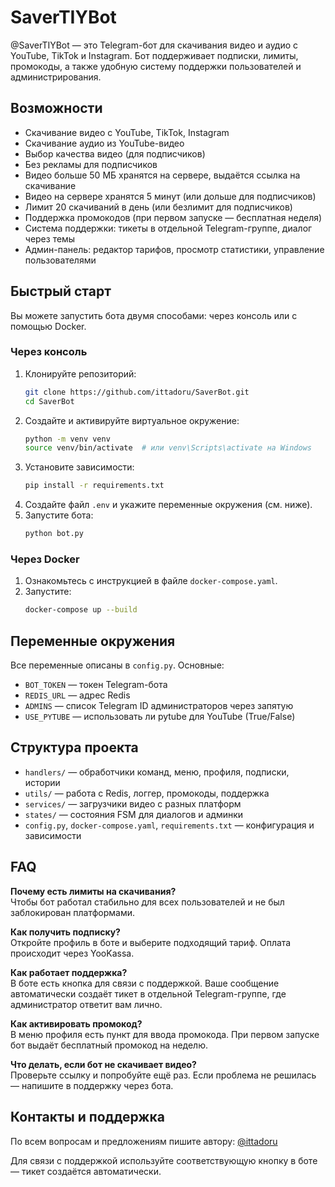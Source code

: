 # SaverTIYBot

@SaverTIYBot — это Telegram-бот для скачивания видео и аудио с YouTube, TikTok и Instagram. Бот поддерживает подписки, лимиты, промокоды, а также удобную систему поддержки пользователей и администрирования.

## Возможности

- Скачивание видео с YouTube, TikTok, Instagram
- Скачивание аудио из YouTube-видео
- Выбор качества видео (для подписчиков)
- Без рекламы для подписчиков
- Видео больше 50 МБ хранятся на сервере, выдаётся ссылка на скачивание
- Видео на сервере хранятся 5 минут (или дольше для подписчиков)
- Лимит 20 скачиваний в день (или безлимит для подписчиков)
- Поддержка промокодов (при первом запуске — бесплатная неделя)
- Система поддержки: тикеты в отдельной Telegram-группе, диалог через темы
- Админ-панель: редактор тарифов, просмотр статистики, управление пользователями

## Быстрый старт

Вы можете запустить бота двумя способами: через консоль или с помощью Docker.

### Через консоль
1. Клонируйте репозиторий:
   ```bash
   git clone https://github.com/ittadoru/SaverBot.git
   cd SaverBot
   ```
2. Создайте и активируйте виртуальное окружение:
   ```bash
   python -m venv venv
   source venv/bin/activate  # или venv\Scripts\activate на Windows
   ```
3. Установите зависимости:
   ```bash
   pip install -r requirements.txt
   ```
4. Создайте файл `.env` и укажите переменные окружения (см. ниже).
5. Запустите бота:
   ```bash
   python bot.py
   ```

### Через Docker
1. Ознакомьтесь с инструкцией в файле `docker-compose.yaml`.
2. Запустите:
   ```bash
   docker-compose up --build
   ```

## Переменные окружения

Все переменные описаны в `config.py`. Основные:

- `BOT_TOKEN` — токен Telegram-бота
- `REDIS_URL` — адрес Redis
- `ADMINS` — список Telegram ID администраторов через запятую
- `USE_PYTUBE` — использовать ли pytube для YouTube (True/False)

## Структура проекта

- `handlers/` — обработчики команд, меню, профиля, подписки, истории
- `utils/` — работа с Redis, логгер, промокоды, поддержка
- `services/` — загрузчики видео с разных платформ
- `states/` — состояния FSM для диалогов и админки
- `config.py`, `docker-compose.yaml`, `requirements.txt` — конфигурация и зависимости

## FAQ

**Почему есть лимиты на скачивания?**  
Чтобы бот работал стабильно для всех пользователей и не был заблокирован платформами.

**Как получить подписку?**  
Откройте профиль в боте и выберите подходящий тариф. Оплата происходит через YooKassa.

**Как работает поддержка?**  
В боте есть кнопка для связи с поддержкой. Ваше сообщение автоматически создаёт тикет в отдельной Telegram-группе, где администратор ответит вам лично.

**Как активировать промокод?**  
В меню профиля есть пункт для ввода промокода. При первом запуске бот выдаёт бесплатный промокод на неделю.

**Что делать, если бот не скачивает видео?**  
Проверьте ссылку и попробуйте ещё раз. Если проблема не решилась — напишите в поддержку через бота.

## Контакты и поддержка

По всем вопросам и предложениям пишите автору: [@ittadoru](https://t.me/ittadoru)

Для связи с поддержкой используйте соответствующую кнопку в боте — тикет создаётся автоматически.

